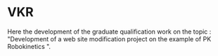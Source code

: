 # VKR
Here the development of the graduate qualification work on the topic : "Development of a web site modification project on the example of PK Robokinetics ".
